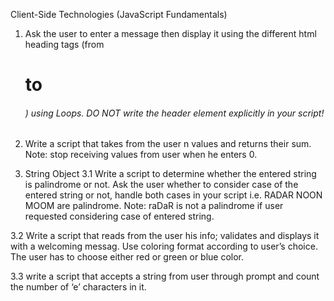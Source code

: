 Client-Side Technologies 
(JavaScript Fundamentals)

1. Ask the user to enter a message then display it using the different html heading tags (from <h1> to <h6>) using Loops. DO NOT write the header element explicitly in your script!

2. Write a script that takes from the user n values and returns their sum.
Note: stop receiving values from user when he enters 0.

3. String Object
3.1 Write a script to determine whether the entered string is palindrome or not. Ask the user whether to consider case of the entered string or not, handle both cases in your script
i.e. RADAR NOON MOOM are palindrome. Note: raDaR is not a palindrome if user requested considering case of entered string.

3.2 Write a script that reads from the user his info; validates and displays it with a welcoming messag.
Use coloring format according to user’s choice. The user has to choose either red or green or blue color.

3.3 write a script that accepts a string from user through prompt and count the number of ‘e’ characters in it.
